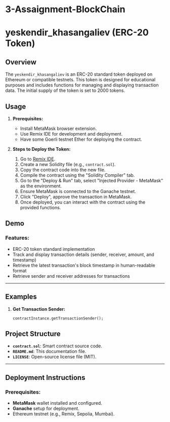 # 3-Assaignment-BlockChain
# yeskendir_khasangaliev (ERC-20 Token)

## Overview

The `yeskendir_khasangaliev` is an ERC-20 standard token deployed on Ethereum or compatible testnets. This token is designed for educational purposes and includes functions for managing and displaying transaction data. The initial supply of the token is set to 2000 tokens.

## Usage

1. **Prerequisites:**
   - Install MetaMask browser extension.
   - Use Remix IDE for development and deployment.
   - Have some Goerli testnet Ether for deploying the contract.

2. **Steps to Deploy the Token:**
   1. Go to [Remix IDE](https://remix.ethereum.org/).
   2. Create a new Solidity file (e.g., `contract.sol`).
   3. Copy the contract code into the new file.
   4. Compile the contract using the "Solidity Compiler" tab.
   5. Go to the "Deploy & Run" tab, select "Injected Provider - MetaMask" as the environment.
   6. Ensure MetaMask is connected to the Ganache testnet.
   7. Click "Deploy", approve the transaction in MetaMask.
   8. Once deployed, you can interact with the contract using the provided functions.


## Demo


### Features:
- ERC-20 token standard implementation
- Track and display transaction details (sender, receiver, amount, and timestamp)
- Retrieve the latest transaction's block timestamp in human-readable format
- Retrieve sender and receiver addresses for transactions

---

## Examples

1. **Get Transaction Sender:**
   ```solidity
   contractInstance.getTransactionSender();

## Project Structure

- **`contract.sol`**: Smart contract source code.
- **`README.md`**: This documentation file.
- **`LICENSE`**: Open-source license file (MIT).

---

## Deployment Instructions

### Prerequisites:
- **MetaMask** wallet installed and configured.
- **Ganache** setup for deployment.
- Ethereum testnet (e.g., Remix, Sepolia, Mumbai).
